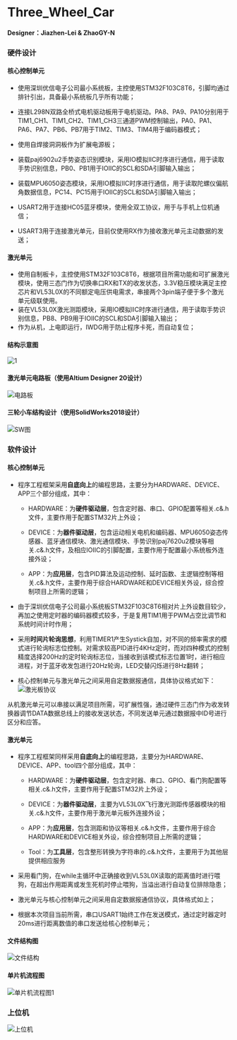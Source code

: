 # Three_Wheel_Car

**Designer：Jiazhen-Lei & ZhaoGY-N**

### 硬件设计

#### 核心控制单元

* 使用深圳优信电子公司最小系统板，主控使用STM32F103C8T6，引脚均通过排针引出，具备最小系统板几乎所有功能；

* 连接L298N双路全桥式电机驱动板用于电机驱动。PA8、PA9、PA10分别用于TIM1_CH1、TIM1_CH2、TIM1_CH3三通道PWM控制输出，PA0、PA1、PA6、PA7、PB6、PB7用于TIM2、TIM3、TIM4用于编码器模式；

* 使用自焊接洞洞板作为扩展电源板；

* 装载paj6902u2手势姿态识别模块，采用IO模拟IIC时序进行通信，用于读取手势识别信息，PB0、PB1用于IOIIC的SCL和SDA引脚输入输出；

* 装载MPU6050姿态模块，采用IO模拟IIC时序进行通信，用于读取陀螺仪偏航角数据信息，PC14、PC15用于IOIIC的SCL和SDA引脚输入输出；

* USART2用于连接HC05蓝牙模块，使用全双工协议，用于与手机上位机通信；

* USART3用于连接激光单元，目前仅使用RX作为接收激光单元主动数据的发送；

#### 激光单元

* 使用自制板卡，主控使用STM32F103C8T6，根据项目所需功能和可扩展激光模块，使用三态门作为切换串口RX和TX的收发状态，3.3V稳压模块满足主控芯片和VL53L0X的不同额定电压供电需求，串接两个3pin端子便于多个激光单元级联使用。
* 装在VL53L0X激光测距模块，采用IO模拟IIC时序进行通信，用于读取手势识别信息，PB8、PB9用于IOIIC的SCL和SDA引脚输入输出；
* 作为从机，上电即运行，IWDG用于防止程序卡死，而自动复位；

#### 结构示意图
![1](https://user-images.githubusercontent.com/68833848/148190832-4bd9e94a-6298-4267-babe-0eb34d612c4d.png)

#### 激光单元电路板（使用Altium Designer 20设计）
![电路板](https://user-images.githubusercontent.com/68833848/148190855-658faaca-5004-4289-a1fd-58b38bef718f.jpg)

#### 三轮小车结构设计（使用SolidWorks2018设计）
![SW图](https://user-images.githubusercontent.com/68833848/148190866-ec4e1771-56b6-4196-80d8-d2f6965b87f5.png)

### 软件设计

#### 核心控制单元

* 程序工程框架采用**自底向上**的编程思路，主要分为HARDWARE、DEVICE、APP三个部分组成，其中：

  * HARDWARE：为**硬件驱动层**，包含定时器、串口、GPIO配置等相关.c&.h文件，主要作用于配置STM32片上外设；

  * DEVICE：为**器件驱动层**，包含运动相关电机和编码器、MPU6050姿态传感器、蓝牙通信模块、激光通信模块、手势识别paj7620u2模块等相关.c&.h文件，及相应IOIIC的引脚配置，主要作用于配置最小系统板外连接外设；

  * APP：为**应用层**，包含PID算法及运动控制、延时函数、主逻辑控制等相关.c&.h文件，主要作用于综合HARDWARE和DEVICE相关外设，综合控制项目上所需的逻辑；

* 由于深圳优信电子公司最小系统板STM32F103C8T6相对片上外设数目较少，再加之使用定时器的编码器模式较多，于是复用TIM1用于PWM占空比调节和系统时间计时作用；

* 采用**时间片轮询思想**，利用TIMER1产生Systick自加，对不同的频率需求的模式进行轮询标志位控制。对需求较高PID进行4KHz定时，而对四种模式的控制精度选择200Hz的定时轮询标志位，当接收到该模式标志位置1时，进行相应进程，对于蓝牙收发包进行20Hz轮询，LED交替闪烁进行8Hz翻转；

* 核心控制单元与激光单元之间采用自定数据报通信，具体协议格式如下：                 
![激光板协议](https://user-images.githubusercontent.com/68833848/148190894-4ea8a60e-ed89-4ea9-b2bf-38242a26728b.png)

从机激光单元可以串接以满足项目所需，可扩展性强，通过硬件三态门作为收发转换器调节DATA数据总线上的接收发送状态，不同发送单元通过数据报中ID号进行区分和应答。

#### 激光单元

* 程序工程框架同样采用**自底向上**的编程思路，主要分为HARDWARE、DEVICE、APP、tool四个部分组成，其中：

  * HARDWARE：为**硬件驱动层**，包含定时器、串口、GPIO、看门狗配置等相关.c&.h文件，主要作用于配置STM32片上外设；

  * DEVICE：为**器件驱动层**，主要为VL53L0X飞行激光测距传感器模块的相关.c&.h文件，主要作用于激光单元板外连接外设；

  * APP：为**应用层**，包含测距和协议等相关.c&.h文件，主要作用于综合HARDWARE和DEVICE相关外设，综合控制项目上所需的逻辑；

  * Tool：为**工具层**，包含整形转换为字符串的.c&.h文件，主要用于为其他层提供相应服务

* 采用看门狗，在while主循环中正确接收到VL53L0X读取的距离值时进行喂狗，在超出作用距离或发生死机时停止喂狗，当溢出进行自动复位排除隐患；

* 激光单元与核心控制单元之间采用自定数据报通信协议，具体格式如上；

* 根据本次项目当前所需，串口USART1始终工作在发送模式，通过定时器定时20ms进行距离数值的串口发送给核心控制单元；

#### 文件结构图
![文件结构](https://user-images.githubusercontent.com/68833848/148190918-ca62c85b-a80d-4541-a606-8940ac65475d.png)

#### 单片机流程图
![单片机流程图1](https://user-images.githubusercontent.com/68833848/148190930-f182e6e6-adb0-499f-880a-ca4d22a9ad4c.png)

### 上位机
![上位机](https://user-images.githubusercontent.com/68833848/148190959-7b4b784f-dd3a-4d43-9836-546ee50e0a37.jpg)

